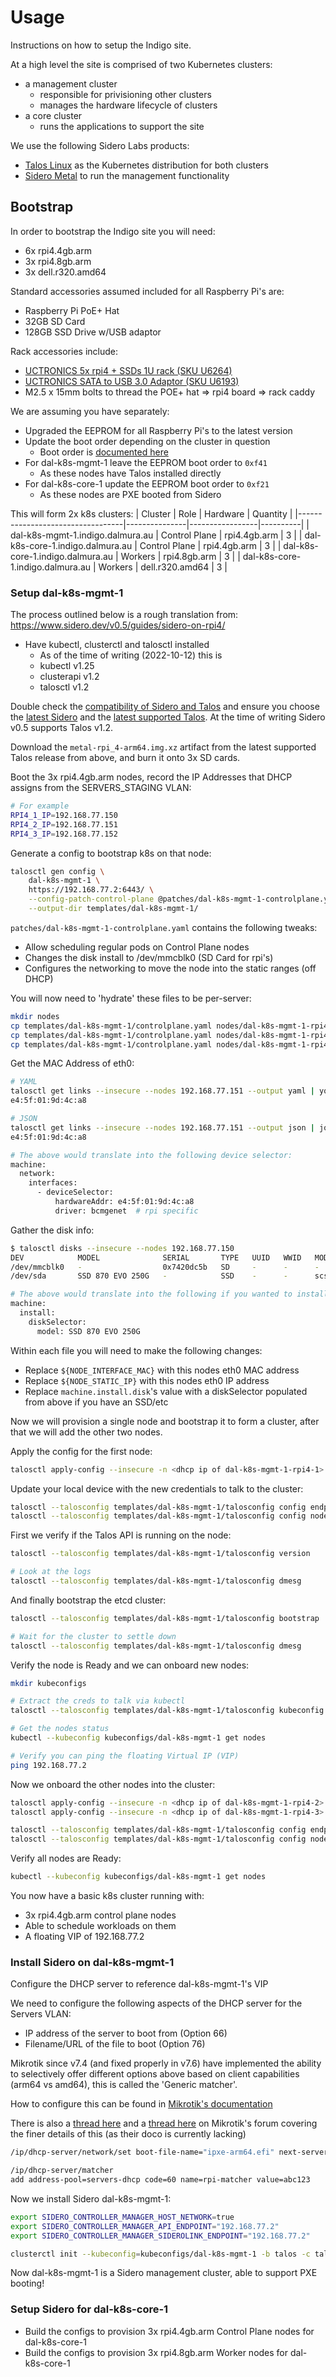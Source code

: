 # Usage

Instructions on how to setup the Indigo site.

At a high level the site is comprised of two Kubernetes clusters:
* a management cluster
  * responsible for privisioning other clusters
  * manages the hardware lifecycle of clusters
* a core cluster
  * runs the applications to support the site

We use the following Sidero Labs products:
* [Talos Linux](https://www.talos.dev/) as the Kubernetes distribution for both clusters
* [Sidero Metal](https://www.sidero.dev/) to run the management functionality

## Bootstrap

In order to bootstrap the Indigo site you will need:
* 6x rpi4.4gb.arm
* 3x rpi4.8gb.arm
* 3x dell.r320.amd64

Standard accessories assumed included for all Raspberry Pi's are:
* Raspberry Pi PoE+ Hat
* 32GB SD Card
* 128GB SSD Drive w/USB adaptor

Rack accessories include:
* [UCTRONICS 5x rpi4 + SSDs 1U rack (SKU U6264)](https://www.uctronics.com/cluster-and-rack-mount/uctronics-19-1u-raspberry-pi-rackmount-ssd-bracket-for-any-2-5-ssds.html)
* [UCTRONICS SATA to USB 3.0 Adaptor (SKU U6193)](https://www.uctronics.com/uctronics-sata-usb-adapter-cable-sata-hard-drive-disk-converter.html)
* M2.5 x 15mm bolts to thread the POE+ hat => rpi4 board => rack caddy

We are assuming you have separately:
* Upgraded the EEPROM for all Raspberry Pi's to the latest version
* Update the boot order depending on the cluster in question
  * Boot order is [documented here](https://www.raspberrypi.com/documentation/computers/raspberry-pi.html#BOOT_ORDER)
* For dal-k8s-mgmt-1 leave the EEPROM boot order to `0xf41`
  * As these nodes have Talos installed directly
* For dal-k8s-core-1 update the EEPROM boot order to `0xf21`
  * As these nodes are PXE booted from Sidero

This will form 2x k8s clusters:
| Cluster                          | Role          | Hardware        | Quantity |
|----------------------------------|---------------|-----------------|----------|
| dal-k8s-mgmt-1.indigo.dalmura.au | Control Plane | rpi4.4gb.arm    |        3 |
| dal-k8s-core-1.indigo.dalmura.au | Control Plane | rpi4.4gb.arm    |        3 |
| dal-k8s-core-1.indigo.dalmura.au | Workers       | rpi4.8gb.arm    |        3 |
| dal-k8s-core-1.indigo.dalmura.au | Workers       | dell.r320.amd64 |        3 |

### Setup dal-k8s-mgmt-1

The process outlined below is a rough translation from: https://www.sidero.dev/v0.5/guides/sidero-on-rpi4/

* Have kubectl, clusterctl and talosctl installed
  * As of the time of writing (2022-10-12) this is
  * kubectl v1.25
  * clusterapi v1.2
  * talosctl v1.2

Double check the [compatibility of Sidero and Talos](https://github.com/siderolabs/sidero#compatibility-with-cluster-api-and-kubernetes-versions) and ensure you choose the [latest Sidero](https://github.com/siderolabs/sidero/releases/latest) and the [latest supported Talos](https://github.com/siderolabs/talos/releases). At the time of writing Sidero v0.5 supports Talos v1.2.

Download the `metal-rpi_4-arm64.img.xz` artifact from the latest supported Talos release from above, and burn it onto 3x SD cards.

Boot the 3x rpi4.4gb.arm nodes, record the IP Addresses that DHCP assigns from the SERVERS_STAGING VLAN:
```bash
# For example
RPI4_1_IP=192.168.77.150
RPI4_2_IP=192.168.77.151
RPI4_3_IP=192.168.77.152
```

Generate a config to bootstrap k8s on that node:
```bash
talosctl gen config \
    dal-k8s-mgmt-1 \
    https://192.168.77.2:6443/ \
    --config-patch-control-plane @patches/dal-k8s-mgmt-1-controlplane.yaml \
    --output-dir templates/dal-k8s-mgmt-1/
```

`patches/dal-k8s-mgmt-1-controlplane.yaml` contains the following tweaks:
* Allow scheduling regular pods on Control Plane nodes
* Changes the disk install to /dev/mmcblk0 (SD Card for rpi's)
* Configures the networking to move the node into the static ranges (off DHCP)

You will now need to 'hydrate' these files to be per-server:
```bash
mkdir nodes
cp templates/dal-k8s-mgmt-1/controlplane.yaml nodes/dal-k8s-mgmt-1-rpi4-1.yaml
cp templates/dal-k8s-mgmt-1/controlplane.yaml nodes/dal-k8s-mgmt-1-rpi4-2.yaml
cp templates/dal-k8s-mgmt-1/controlplane.yaml nodes/dal-k8s-mgmt-1-rpi4-3.yaml
```

Get the MAC Address of eth0:
```bash
# YAML
talosctl get links --insecure --nodes 192.168.77.151 --output yaml | yq 'select(.metadata.id == "eth0").spec.hardwareAddr'
e4:5f:01:9d:4c:a8

# JSON
talosctl get links --insecure --nodes 192.168.77.151 --output json | jq -r 'select(.metadata.id == "eth0").spec.hardwareAddr'
e4:5f:01:9d:4c:a8

# The above would translate into the following device selector:
machine:
  network:
    interfaces:
      - deviceSelector:
          hardwareAddr: e4:5f:01:9d:4c:a8
          driver: bcmgenet  # rpi specific
```

Gather the disk info:
```bash
$ talosctl disks --insecure --nodes 192.168.77.150
DEV            MODEL              SERIAL       TYPE   UUID   WWID   MODALIAS      NAME    SIZE     BUS_PATH
/dev/mmcblk0   -                  0x7420dc5b   SD     -      -      -             SM32G   32 GB    /platform/emmc2bus/fe340000.mmc/mmc_host/mmc0/mmc0:aaaa/
/dev/sda       SSD 870 EVO 250G   -            SSD    -      -      scsi:t-0x00   -       250 GB   /platform/scb/fd500000.pcie/pci0000:00/0000:00:00.0/0000:01:00.0/usb4/4-2/4-2:1.0/host0/target0:0:0/0:0:0:0/

# The above would translate into the following if you wanted to install onto the SSD
machine:
  install:
    diskSelector:
      model: SSD 870 EVO 250G
```

Within each file you will need to make the following changes:
* Replace `${NODE_INTERFACE_MAC}` with this nodes eth0 MAC address
* Replace `${NODE_STATIC_IP}` with this nodes eth0 IP address
* Replace `machine.install.disk`'s value with a diskSelector populated from above if you have an SSD/etc

Now we will provision a single node and bootstrap it to form a cluster, after that we will add the other two nodes.

Apply the config for the first node:
```bash
talosctl apply-config --insecure -n <dhcp ip of dal-k8s-mgmt-1-rpi4-1> -f nodes/dal-k8s-mgmt-1-rpi4-1.yaml
```

Update your local device with the new credentials to talk to the cluster:
```bash
talosctl --talosconfig templates/dal-k8s-mgmt-1/talosconfig config endpoints 192.168.77.20
talosctl --talosconfig templates/dal-k8s-mgmt-1/talosconfig config nodes 192.168.77.20
```

First we verify if the Talos API is running on the node:
```bash
talosctl --talosconfig templates/dal-k8s-mgmt-1/talosconfig version

# Look at the logs
talosctl --talosconfig templates/dal-k8s-mgmt-1/talosconfig dmesg
```

And finally bootstrap the etcd cluster:
```bash
talosctl --talosconfig templates/dal-k8s-mgmt-1/talosconfig bootstrap

# Wait for the cluster to settle down
talosctl --talosconfig templates/dal-k8s-mgmt-1/talosconfig dmesg
```

Verify the node is Ready and we can onboard new nodes:
```bash
mkdir kubeconfigs

# Extract the creds to talk via kubectl
talosctl --talosconfig templates/dal-k8s-mgmt-1/talosconfig kubeconfig kubeconfigs/dal-k8s-mgmt-1

# Get the nodes status
kubectl --kubeconfig kubeconfigs/dal-k8s-mgmt-1 get nodes

# Verify you can ping the floating Virtual IP (VIP)
ping 192.168.77.2
```

Now we onboard the other nodes into the cluster:
```bash
talosctl apply-config --insecure -n <dhcp ip of dal-k8s-mgmt-1-rpi4-2> -f nodes/dal-k8s-mgmt-1-rpi4-2.yaml
talosctl apply-config --insecure -n <dhcp ip of dal-k8s-mgmt-1-rpi4-3> -f nodes/dal-k8s-mgmt-1-rpi4-3.yaml

talosctl --talosconfig templates/dal-k8s-mgmt-1/talosconfig config endpoints 192.168.77.20 192.168.77.21 192.168.77.22
talosctl --talosconfig templates/dal-k8s-mgmt-1/talosconfig config nodes 192.168.77.20 192.168.77.21 192.168.77.22
```

Verify all nodes are Ready:
```bash
kubectl --kubeconfig kubeconfigs/dal-k8s-mgmt-1 get nodes
```

You now have a basic k8s cluster running with:
* 3x rpi4.4gb.arm control plane nodes
* Able to schedule workloads on them
* A floating VIP of 192.168.77.2

### Install Sidero on dal-k8s-mgmt-1

Configure the DHCP server to reference dal-k8s-mgmt-1's VIP

We need to configure the following aspects of the DHCP server for the Servers VLAN:
* IP address of the server to boot from (Option 66)
* Filename/URL of the file to boot (Option 76)

Mikrotik since v7.4 (and fixed properly in v7.6) have implemented the ability to selectively offer different options above based on client capabilities (arm64 vs amd64), this is called the 'Generic matcher'.

How to configure this can be found in [Mikrotik's documentation](https://help.mikrotik.com/docs/display/ROS/DHCP#DHCP-Genericmatcher)

There is also a [thread here](https://forum.mikrotik.com/viewtopic.php?t=188290) and a [thread here](https://forum.mikrotik.com/viewtopic.php?t=95674) on Mikrotik's forum covering the finer details of this (as their doco is currently lacking)

```bash
/ip/dhcp-server/network/set boot-file-name="ipxe-arm64.efi" next-server="${LAPTOP_IP}" [find name="servers-dhcp"]

/ip/dhcp-server/matcher
add address-pool=servers-dhcp code=60 name=rpi-matcher value=abc123
```

Now we install Sidero dal-k8s-mgmt-1:
```bash
export SIDERO_CONTROLLER_MANAGER_HOST_NETWORK=true
export SIDERO_CONTROLLER_MANAGER_API_ENDPOINT="192.168.77.2"
export SIDERO_CONTROLLER_MANAGER_SIDEROLINK_ENDPOINT="192.168.77.2"

clusterctl init --kubeconfig=kubeconfigs/dal-k8s-mgmt-1 -b talos -c talos -i sidero
```
Now dal-k8s-mgmt-1 is a Sidero management cluster, able to support PXE booting!


### Setup Sidero for dal-k8s-core-1

* Build the configs to provision 3x rpi4.4gb.arm Control Plane nodes for dal-k8s-core-1
* Build the configs to provision 3x rpi4.8gb.arm Worker nodes for dal-k8s-core-1

